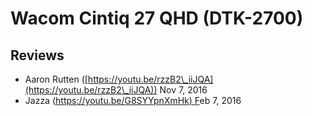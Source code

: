 # Wacom Cintiq 27 QHD (DTK-2700)

## Reviews

* Aaron Rutten ([https://youtu.be/rzzB2\_iiJQA](https://youtu.be/rzzB2\_iiJQA)) Nov 7, 2016
* Jazza ([https://youtu.be/G8SYYpnXmHk) F](https://youtu.be/G8SYYpnXmHk)eb 7, 2016&#x20;
